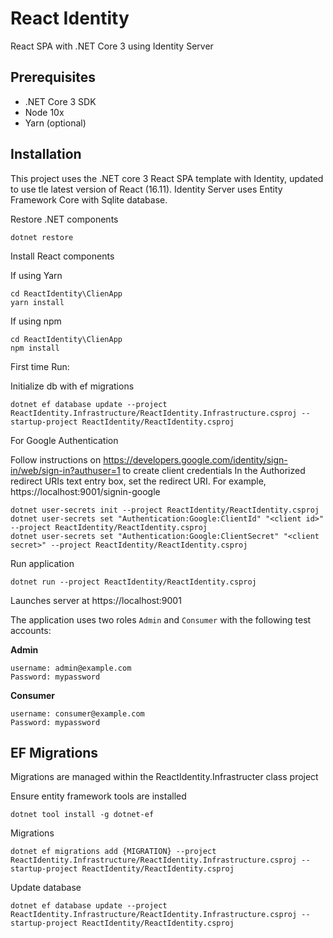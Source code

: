# React Identity

React SPA with .NET Core 3 using Identity Server


## Prerequisites

* .NET Core 3 SDK
* Node 10x
* Yarn (optional)

## Installation

This project uses the .NET core 3 React SPA template with Identity, updated to use tle latest version of React (16.11). Identity Server uses Entity Framework Core with Sqlite database.

Restore .NET components

```
dotnet restore
```

Install React components

If using Yarn
```
cd ReactIdentity\ClienApp
yarn install
```

If using npm
```
cd ReactIdentity\ClienApp
npm install
```

First time Run:

Initialize db with ef migrations

```
dotnet ef database update --project ReactIdentity.Infrastructure/ReactIdentity.Infrastructure.csproj --startup-project ReactIdentity/ReactIdentity.csproj
```


For Google Authentication

Follow instructions on https://developers.google.com/identity/sign-in/web/sign-in?authuser=1 to create client credentials
In the Authorized redirect URIs text entry box, set the redirect URI. For example, https://localhost:9001/signin-google

```
dotnet user-secrets init --project ReactIdentity/ReactIdentity.csproj
dotnet user-secrets set "Authentication:Google:ClientId" "<client id>" --project ReactIdentity/ReactIdentity.csproj
dotnet user-secrets set "Authentication:Google:ClientSecret" "<client secret>" --project ReactIdentity/ReactIdentity.csproj
```


Run application

```
dotnet run --project ReactIdentity/ReactIdentity.csproj
```

Launches server at https://localhost:9001


The application uses two roles ```Admin``` and ```Consumer``` with the following test accounts:

**Admin**
```
username: admin@example.com
Password: mypassword
```

**Consumer**
```
username: consumer@example.com
Password: mypassword
```

## EF Migrations

Migrations are managed within the ReactIdentity.Infrastructer class project

Ensure entity framework tools are installed

```
dotnet tool install -g dotnet-ef
```

Migrations
```
dotnet ef migrations add {MIGRATION} --project ReactIdentity.Infrastructure/ReactIdentity.Infrastructure.csproj --startup-project ReactIdentity/ReactIdentity.csproj
```

Update database

```
dotnet ef database update --project ReactIdentity.Infrastructure/ReactIdentity.Infrastructure.csproj --startup-project ReactIdentity/ReactIdentity.csproj
```

